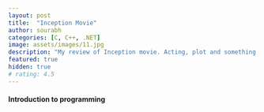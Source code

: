 ```yaml
---
layout: post
title:  "Inception Movie"
author: sourabh
categories: [C, C++, .NET]
image: assets/images/11.jpg
description: "My review of Inception movie. Acting, plot and something else in this short description."
featured: true
hidden: true
# rating: 4.5
---
```


#### Introduction to programming

